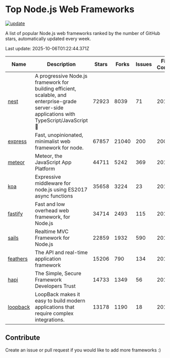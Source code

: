 # Top Node.js Web Frameworks

[![update](https://github.com/sunnysid3up/nodejs-web-frameworks/actions/workflows/update.yml/badge.svg)](https://github.com/sunnysid3up/nodejs-web-frameworks/actions/workflows/update.yml)

A list of popular Node.js web frameworks ranked by the number of GitHub stars, automatically updated every week.

Last update: 2025-10-06T01:22:44.371Z

| Name          | Description          | Stars                     | Forks          | Issues               | First Commit        | Last Commit         | Language          |
|---------------|----------------------|---------------------------|----------------|----------------------|---------------------|---------------------|-------------------|
| [nest](https://github.com/nestjs/nest) | A progressive Node.js framework for building efficient, scalable, and enterprise-grade server-side applications with TypeScript/JavaScript 🚀 | 72923 | 8039 | 71 | 2017 | 2025-10-05 | TS |
| [express](https://github.com/expressjs/express) | Fast, unopinionated, minimalist web framework for node. | 67857 | 21040 | 200 | 2009 | 2025-10-06 | JS |
| [meteor](https://github.com/meteor/meteor) | Meteor, the JavaScript App Platform | 44711 | 5242 | 369 | 2012 | 2025-10-05 | JS |
| [koa](https://github.com/koajs/koa) | Expressive middleware for node.js using ES2017 async functions | 35658 | 3224 | 23 | 2013 | 2025-10-05 | JS |
| [fastify](https://github.com/fastify/fastify) | Fast and low overhead web framework, for Node.js | 34714 | 2493 | 115 | 2016 | 2025-10-05 | JS |
| [sails](https://github.com/balderdashy/sails) | Realtime MVC Framework for Node.js | 22859 | 1932 | 590 | 2012 | 2025-10-03 | JS |
| [feathers](https://github.com/feathersjs/feathers) | The API and real-time application framework | 15206 | 790 | 134 | 2011 | 2025-10-05 | TS |
| [hapi](https://github.com/hapijs/hapi) | The Simple, Secure Framework Developers Trust | 14733 | 1349 | 56 | 2011 | 2025-10-05 | JS |
| [loopback](https://github.com/strongloop/loopback) | LoopBack makes it easy to build modern applications that require complex integrations. | 13178 | 1190 | 18 | 2013 | 2025-10-04 | JS |

## Contribute 

Create an issue or pull request if you would like to add more frameworks :)